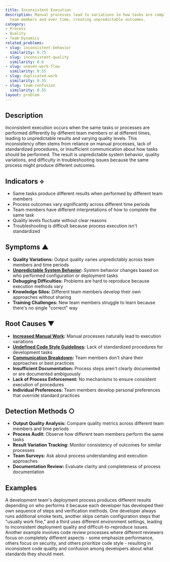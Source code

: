 ```yaml
---
title: Inconsistent Execution
description: Manual processes lead to variations in how tasks are completed across
  team members and over time, creating unpredictable outcomes.
category:
- Process
- Quality
- Team Dynamics
related_problems:
- slug: inconsistent-behavior
  similarity: 0.75
- slug: inconsistent-quality
  similarity: 0.6
- slug: uneven-work-flow
  similarity: 0.55
- slug: duplicated-work
  similarity: 0.55
- slug: team-confusion
  similarity: 0.55
layout: problem
---
```


## Description

Inconsistent execution occurs when the same tasks or processes are performed differently by different team members or at different times, leading to unpredictable results and varying quality levels. This inconsistency often stems from reliance on manual processes, lack of standardized procedures, or insufficient communication about how tasks should be performed. The result is unpredictable system behavior, quality variations, and difficulty in troubleshooting issues because the same process might produce different outcomes.

## Indicators ⟡

- Same tasks produce different results when performed by different team members
- Process outcomes vary significantly across different time periods
- Team members have different interpretations of how to complete the same task
- Quality levels fluctuate without clear reasons
- Troubleshooting is difficult because process execution isn't standardized

## Symptoms ▲

- **Quality Variations:** Output quality varies unpredictably across team members and time periods
- **[Unpredictable System Behavior](unpredictable-system-behavior.md):** System behavior changes based on who performed configuration or deployment tasks
- **Debugging Difficulties:** Problems are hard to reproduce because execution methods vary
- **Knowledge Silos:** Different team members develop their own approaches without sharing
- **Training Challenges:** New team members struggle to learn because there's no single "correct" way

## Root Causes ▼

- **[Increased Manual Work](increased-manual-work.md):** Manual processes naturally lead to execution variations
- **[Undefined Code Style Guidelines](undefined-code-style-guidelines.md):** Lack of standardized procedures for development tasks
- **[Communication Breakdown](communication-breakdown.md):** Team members don't share their approaches or best practices
- **Insufficient Documentation:** Process steps aren't clearly documented or are documented ambiguously
- **Lack of Process Enforcement:** No mechanisms to ensure consistent execution of procedures
- **Individual Preferences:** Team members develop personal preferences that override standard practices

## Detection Methods ○

- **Output Quality Analysis:** Compare quality metrics across different team members and time periods
- **Process Audit:** Observe how different team members perform the same tasks
- **Result Variation Tracking:** Monitor consistency of outcomes for similar processes
- **Team Surveys:** Ask about process understanding and execution approaches
- **Documentation Review:** Evaluate clarity and completeness of process documentation

## Examples

A development team's deployment process produces different results depending on who performs it because each developer has developed their own sequence of steps and verification methods. One developer always runs additional smoke tests, another skips certain configuration steps that "usually work fine," and a third uses different environment settings, leading to inconsistent deployment quality and difficult-to-reproduce issues. Another example involves code review processes where different reviewers focus on completely different aspects - some emphasize performance, others focus on security, and others prioritize code style - resulting in inconsistent code quality and confusion among developers about what standards they should meet.